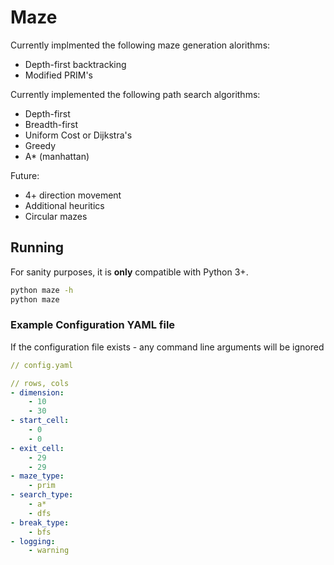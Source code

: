 # Maze

Currently implmented the following maze generation alorithms:

* Depth-first backtracking
* Modified PRIM's

Currently implemented the following path search algorithms:

* Depth-first
* Breadth-first
* Uniform Cost or Dijkstra's
* Greedy
* A* (manhattan)

Future:

* 4+ direction movement
* Additional heuritics
* Circular mazes

## Running

For sanity purposes, it is **only** compatible with Python 3+.

```bash
python maze -h
python maze
```

### Example Configuration YAML file

If the configuration file exists - any command line arguments will be ignored

```yaml
// config.yaml

// rows, cols
- dimension:
    - 10
    - 30
- start_cell:
    - 0
    - 0
- exit_cell:
    - 29
    - 29
- maze_type:
    - prim
- search_type:
    - a*
    - dfs
- break_type:
    - bfs
- logging:
    - warning
```